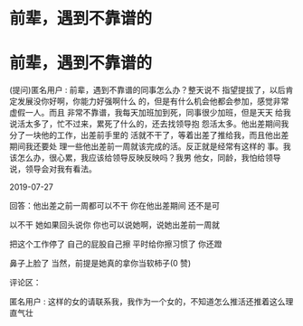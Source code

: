 # 前辈，遇到不靠谱的

# 前辈，遇到不靠谱的

(提问)匿名用户 : 前辈，遇到不靠谱的同事怎么办？整天说不 指望提拔了，以后肯定发展没你好啊，你能力好强啊什么 的，但是有什么机会他都会参加，感觉非常虚假一人。而且 非常不靠谱，我每天加班加到死，同事很少加班，但是天天 给我说活太多了，忙不过来，累死了什么的，还去找领导抱 怨活太多。他出差期间我分了一块他的工作，出差前手里的 活就不干了，等着出差了推给我，而且他出差期间我还要处 理一些他出差前一周就该完成的活。反正就是经常有这样的 事。我该怎么办，很心累，我应该给领导反映反映吗？我男 他女，同龄，我怕给领导说，领导会对我有看法。

2019-07-27

回答：他出差之前一周都可以不干 你在他出差期间 还不是可

以不干 她如果回头说你 你也可以说她啊，说她出差前一周就

把这个工作停了 自己的屁股自己擦 平时给你擦习惯了 你还蹬

鼻子上脸了 当然，前提是她真的拿你当软柿子(0 赞)

评论区：

匿名用户 : 这样的女的请联系我，我作为一个女的，不知道怎么推活还推着这么理直气壮